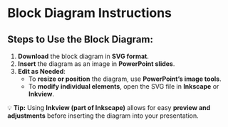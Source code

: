 # Block Diagram Instructions

## Steps to Use the Block Diagram:

1. **Download** the block diagram in **SVG format**.
2. **Insert** the diagram as an image in **PowerPoint slides**.
3. **Edit as Needed**:
   - To **resize or position** the diagram, use **PowerPoint’s image tools**.
   - To **modify individual elements**, open the SVG file in **Inkscape** or **Inkview**.

💡 **Tip:** Using **Inkview (part of Inkscape)** allows for easy **preview and adjustments** before inserting the diagram into your presentation.
